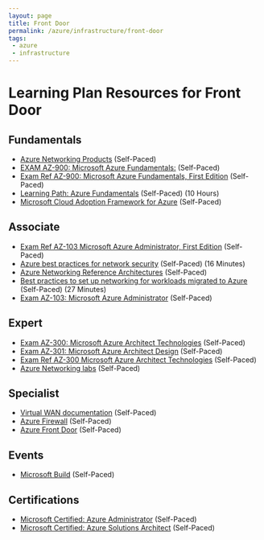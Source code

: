 ```yaml
---
layout: page
title: Front Door
permalink: /azure/infrastructure/front-door
tags: 
 - azure
 - infrastructure
---
```


# Learning Plan Resources for Front Door

## Fundamentals

* [Azure Networking Products](https://docs.microsoft.com/en-us/azure/#pivot=products&panel=network) (Self-Paced)
* [EXAM AZ-900: Microsoft Azure Fundamentals:](https://docs.microsoft.com/en-us/learn/certifications/exams/az-900?wt.mc_id=learningredirect_certs-web-wwl) (Self-Paced)
* [Exam Ref AZ-900: Microsoft Azure Fundamentals, First Edition](https://www.oreilly.com/library/view/exam-ref-az-900/9780135732199/) (Self-Paced)
* [Learning Path: Azure Fundamentals](https://docs.microsoft.com/en-us/learn/paths/azure-fundamentals/) (Self-Paced) (10 Hours)
* [Microsoft Cloud Adoption Framework for Azure](https://docs.microsoft.com/en-us/learn/modules/microsoft-cloud-adoption-framework-for-azure/) (Self-Paced)

## Associate

* [Exam Ref AZ-103 Microsoft Azure Administrator, First Edition](https://www.oreilly.com/library/view/exam-ref-az-103/9780135466551/) (Self-Paced)
* [Azure best practices for network security](https://docs.microsoft.com/en-us/azure/security/fundamentals/network-best-practices) (Self-Paced) (16 Minutes)
* [Azure Networking Reference Architectures](https://docs.microsoft.com/en-us/azure/architecture/architectures/?filter=networking&filter=reference-architecture&sort=-publish_date) (Self-Paced)
* [Best practices to set up networking for workloads migrated to Azure](https://docs.microsoft.com/en-us/azure/cloud-adoption-framework/migrate/azure-best-practices/migrate-best-practices-networking) (Self-Paced) (27 Minutes)
* [Exam AZ-103: Microsoft Azure Administrator](https://docs.microsoft.com/en-us/learn/certifications/exams/az-103) (Self-Paced)

## Expert

* [Exam AZ-300: Microsoft Azure Architect Technologies](https://docs.microsoft.com/en-us/learn/certifications/exams/az-300?wt.mc_id=learningredirect_certs-web-wwl) (Self-Paced)
* [Exam AZ-301: Microsoft Azure Architect Design](https://docs.microsoft.com/en-us/learn/certifications/exams/az-301?wt.mc_id=learningredirect_certs-web-wwl) (Self-Paced)
* [Exam Ref AZ-300 Microsoft Azure Architect Technologies](https://www.oreilly.com/library/view/exam-ref-az-300/9780135881477/) (Self-Paced)
* [Azure Networking labs](https://github.com/binals/azurenetworking) (Self-Paced)

## Specialist

* [Virtual WAN documentation](https://docs.microsoft.com/en-us/azure/virtual-wan/virtual-wan-about) (Self-Paced)
* [Azure Firewall](https://azure.microsoft.com/en-us/services/azure-firewall/) (Self-Paced)
* [Azure Front Door](https://azure.microsoft.com/en-us/services/frontdoor/) (Self-Paced)

## Events

* [Microsoft Build](https://www.microsoft.com/en-us/build) (Self-Paced)

## Certifications

* [Microsoft Certified: Azure Administrator](https://docs.microsoft.com/en-us/learn/certifications/azure-administrator) (Self-Paced)
* [Microsoft Certified: Azure Solutions Architect](https://docs.microsoft.com/en-us/learn/certifications/azure-solutions-architect) (Self-Paced)
